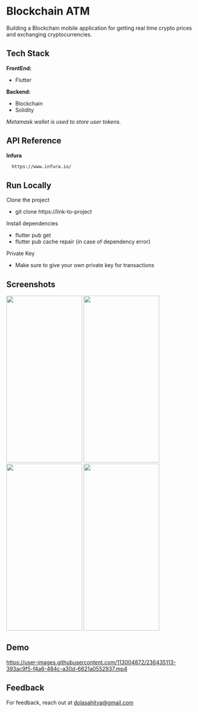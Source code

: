 # Blockchain ATM

Building a Blockchain mobile application for getting real time crypto prices and exchanging cryptocurrencies.


## Tech Stack

**FrontEnd:**
+ Flutter

**Backend:**
+ Blockchain
+ Solidity

*Metamask wallet is used to store user tokens.*

## API Reference

**Infura**
```bash
  https://www.infura.io/
```

## Run Locally

Clone the project

+ git clone https://link-to-project


Install dependencies

+ flutter pub get
+ flutter pub cache repair (in case of dependency error)

Private Key 
+ Make sure to give your own private key for transactions


## Screenshots

<img src="https://user-images.githubusercontent.com/113004872/236425585-027d5530-5217-4933-941b-f5f1384f76cd.jpeg" width="200" height="440"> <img src="https://user-images.githubusercontent.com/113004872/236521486-6eb0a73e-31ff-468a-ace6-c0abbab0e094.jpeg" width="200" height="440"> <img src="https://user-images.githubusercontent.com/113004872/236632554-dcf2f5d8-e2b1-47d5-8935-1735b2f89670.jpeg" width="200" height="440">    <img src="https://user-images.githubusercontent.com/113004872/236427279-c6b3f7e0-1bb9-4519-9943-46cdfb456a50.jpeg" width="200" height="440"> 


## Demo



https://user-images.githubusercontent.com/113004872/236435113-393ac9f5-f4a6-484c-a30d-6621a0552937.mp4



## Feedback

For feedback, reach out at dolasahitya@gmail.com


